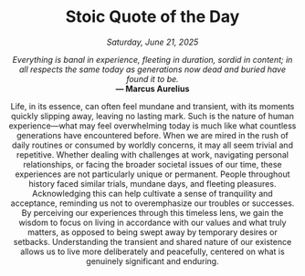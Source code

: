 <h1 align="center">Stoic Quote of the Day</h1>
<p align="center"><em><!--date-start-->Saturday, June 21, 2025<!--date-end--></em></p>
<p align="center">
    <em><!--START_SECTION:quote-text-->
Everything is banal in experience, fleeting in duration, sordid in content; in all respects the same today as generations now dead and buried have found it to be.
<!--END_SECTION:quote-text--></em><br>
    <strong>— <!--START_SECTION:quote-author-->
Marcus Aurelius
<!--END_SECTION:quote-author--></strong>
</p>

<p align="center" style="max-width:600px;margin:0 auto;">
<!--START_SECTION:quote-interpretation-->
Life, in its essence, can often feel mundane and transient, with its moments quickly slipping away, leaving no lasting mark. Such is the nature of human experience—what may feel overwhelming today is much like what countless generations have encountered before. When we are mired in the rush of daily routines or consumed by worldly concerns, it may all seem trivial and repetitive. Whether dealing with challenges at work, navigating personal relationships, or facing the broader societal issues of our time, these experiences are not particularly unique or permanent. People throughout history faced similar trials, mundane days, and fleeting pleasures. Acknowledging this can help cultivate a sense of tranquility and acceptance, reminding us not to overemphasize our troubles or successes. By perceiving our experiences through this timeless lens, we gain the wisdom to focus on living in accordance with our values and what truly matters, as opposed to being swept away by temporary desires or setbacks. Understanding the transient and shared nature of our existence allows us to live more deliberately and peacefully, centered on what is genuinely significant and enduring.
<!--END_SECTION:quote-interpretation-->
</p>
